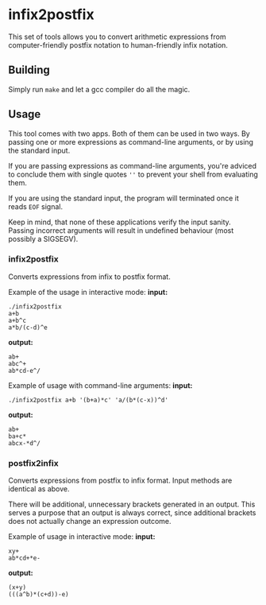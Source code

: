 # infix2postfix
This set of tools allows you to convert arithmetic expressions from computer-friendly postfix notation to human-friendly infix notation.

## Building
Simply run `make` and let a gcc compiler do all the magic.

## Usage
This tool comes with two apps. Both of them can be used in two ways. By passing one or more expressions as command-line arguments, or by using the standard input.

If you are passing expressions as command-line arguments, you're adviced to conclude them with single quotes `''` to prevent your shell from evaluating them.

If you are using the standard input, the program will terminated once it reads `EOF` signal.

Keep in mind, that none of these applications verify the input sanity. Passing incorrect arguments will result in undefined behaviour (most possibly a SIGSEGV).

### infix2postfix
Converts expressions from infix to postfix format.

Example of the usage in interactive mode:
**input:**
```
./infix2postfix
a+b
a+b^c
a*b/(c-d)^e
```
**output:**
```
ab+
abc^+
ab*cd-e^/
```

Example of usage with command-line arguments:
**input:**
```
./infix2postfix a+b '(b+a)*c' 'a/(b*(c-x))^d'
```
**output:**
```
ab+
ba+c*
abcx-*d^/
```

### postfix2infix
Converts expressions from postfix to infix format. Input methods are identical as above.

There will be additional, unnecessary brackets generated in an output. This serves a purpose that an output is always correct, since additional brackets does not actually change an expression outcome.

Example of usage in interactive mode:
**input:**
```
xy+
ab*cd+*e-
```
**output:**
```
(x+y)
(((a^b)*(c+d))-e)
```